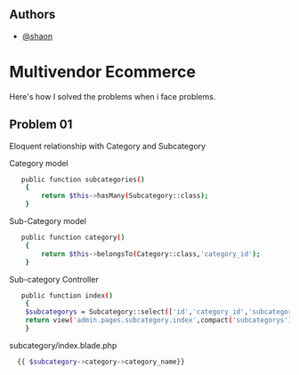 
## Authors

- [@shaon](https://github.com/shaon-sarker)


# Multivendor Ecommerce

Here's how I solved the problems when i face problems.



## Problem 01

Eloquent relationship with Category and Subcategory

Category model

```bash
   public function subcategories()
    {
        return $this->hasMany(Subcategory::class);
    }
```
Sub-Category model

```bash
   public function category()
    {
        return $this->belongsTo(Category::class,'category_id');
    }
 ```
 Sub-category Controller
```bash
   public function index()
    {
    $subcategorys = Subcategory::select(['id','category_id','subcategory_name','subcategory_slug'])->with('category')->paginate(3);
    return view('admin.pages.subcategory.index',compact('subcategorys'));
    }
 ```
  subcategory/index.blade.php 
```bash
  {{ $subcategory->category->category_name}}
 ```